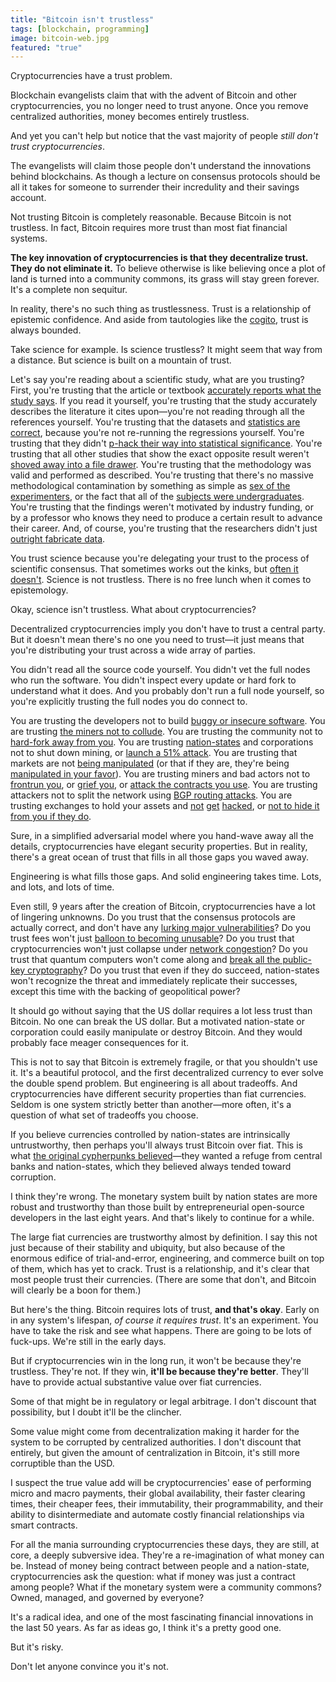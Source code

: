 ```yaml
---
title: "Bitcoin isn't trustless"
tags: [blockchain, programming]
image: bitcoin-web.jpg
featured: "true"
---
```


Cryptocurrencies have a trust problem.

Blockchain evangelists claim that with the advent of Bitcoin and other cryptocurrencies, you no longer need to trust anyone. Once you remove centralized authorities, money becomes entirely trustless.

And yet you can't help but notice that the vast majority of people *still don't trust cryptocurrencies*.

The evangelists will claim those people don't understand the innovations behind blockchains. As though a lecture on consensus protocols should be all it takes for someone to surrender their incredulity and their savings account.

Not trusting Bitcoin is completely reasonable. Because Bitcoin is not trustless. In fact, Bitcoin requires more trust than most fiat financial systems.

**The key innovation of cryptocurrencies is that they decentralize trust. They do not eliminate it.** To believe otherwise is like believing once a plot of land is turned into a community commons, its grass will stay green forever. It's a complete non sequitur.

In reality, there's no such thing as trustlessness. Trust is a relationship of epistemic confidence. And aside from tautologies like the [cogito](https://en.wikipedia.org/wiki/Cogito_ergo_sum), trust is always bounded.

Take science for example. Is science trustless? It might seem that way from a distance. But science is built on a mountain of trust.

Let's say you're reading about a scientific study, what are you trusting? First, you're trusting that the article or textbook [accurately reports what the study says](http://journals.plos.org/plosmedicine/article?id=10.1371/journal.pmed.1001308). If you read it yourself, you're trusting that the study accurately describes the literature it cites upon—you're not reading through all the references yourself. You're trusting that the datasets and [statistics are correct](https://www.nature.com/articles/nn.2886), because you're not re-running the regressions yourself. You're trusting that they didn't [p-hack their way into statistical significance](https://en.wikipedia.org/wiki/Data_dredging). You're trusting that all other studies that show the exact opposite result weren't [shoved away into a file drawer](https://en.wikipedia.org/wiki/Publication_bias). You're trusting that the methodology was valid and performed as described. You're trusting that there's no massive methodological contamination by something as simple as [sex of the experimenters](https://www.nytimes.com/2014/04/29/science/for-lab-rats-a-male-scientist-effect.html), or the fact that all of the [subjects were undergraduates](http://www.jakebowers.org/ITVExperiments/Sears%201986.pdf). You're trusting that the findings weren't motivated by industry funding, or by a professor who knows they need to produce a certain result to advance their career. And, of course, you're trusting that the researchers didn't just [outright fabricate data](https://www.ncbi.nlm.nih.gov/pmc/articles/PMC2685008/).

You trust science because you're delegating your trust to the process of scientific consensus. That sometimes works out the kinks, but [often it doesn't](http://journals.plos.org/plosmedicine/article?id=10.1371/journal.pmed.0020124). Science is not trustless. There is no free lunch when it comes to epistemology.

Okay, science isn't trustless. What about cryptocurrencies?

Decentralized cryptocurrencies imply you don't have to trust a central party. But it doesn't mean there's no one you need to trust—it just means that you're distributing your trust across a wide array of parties.

You didn't read all the source code yourself. You didn't vet the full nodes who run the software. You didn't inspect every update or hard fork to understand what it does. And you probably don't run a full node yourself, so you're explicitly trusting the full nodes you do connect to.

You are trusting the developers not to build [buggy or insecure software](https://bitcointechtalk.com/segwit2x-bugs-explained-8e0c286124bc). You are trusting [the miners not to collude](https://blog.acolyer.org/2017/12/07/be-selfish-and-avoid-dilemmas-fork-after-withholding-attacks-on-bitcoin/). You are trusting the community not to [hard-fork away from you](https://en.wikipedia.org/wiki/Ethereum_Classic). You are trusting [nation-states](http://fortune.com/2017/09/15/china-shutting-down-beijing-bitcoin-cryptocurrency-exchanges/) and corporations not to shut down mining, or [launch a 51% attack](https://learncryptography.com/cryptocurrency/51-attack). You are trusting that markets are not [being manipulated](https://themerkle.com/who-is-spoofy/) (or that if they are, they're being [manipulated in your favor](https://www.bloomberg.com/news/articles/2017-12-08/the-bitcoin-whales-1-000-people-who-own-40-percent-of-the-market)). You are trusting miners and bad actors not to [frontrun you](https://www.reddit.com/r/ethtrader/comments/6ikbub/evidence_of_f2pool_front_running_transactions/?st=j46ps767&sh=5f201022), or [grief you](http://vitalik.ca/general/2017/07/16/triangle_of_harm.html), or [attack the contracts you use](https://medium.freecodecamp.org/a-hacker-stole-31m-of-ether-how-it-happened-and-what-it-means-for-ethereum-9e5dc29e33ce). You are trusting attackers not to split the network using [BGP routing attacks](http://hackingdistributed.com/2017/05/01/bgp-attacks-on-btc/). You are trusting exchanges to hold your assets and [not](https://www.wired.com/2014/03/bitcoin-exchange/) [get](https://www.coindesk.com/cryptsy-bankruptcy-millions-bitcoin-stolen/) [hacked](https://en.wikipedia.org/wiki/Bitfinex_hack), or [not to hide it from you if they do](https://blockonomi.com/mt-gox-hack#The_Mt_Gox_hack).

Sure, in a simplified adversarial model where you hand-wave away all the details, cryptocurrencies have elegant security properties. But in reality, there's a great ocean of trust that fills in all those gaps you waved away.

Engineering is what fills those gaps. And solid engineering takes time. Lots, and lots, and lots of time.

Even still, 9 years after the creation of Bitcoin, cryptocurrencies have a lot of lingering unknowns. Do you trust that the consensus protocols are actually correct, and don't have any [lurking major vulnerabilities](https://bitcoinmagazine.com/articles/bitcoin-network-shaken-by-blockchain-fork-1363144448/)? Do you trust fees won't just [balloon to becoming unusable](https://blockchain.info/charts/transaction-fees-usd)? Do you trust that cryptocurrencies won't just collapse under [network congestion](https://blockchain.info/unconfirmed-transactions)? Do you trust that quantum computers won't come along and [break all the public-key cryptography](https://medium.com/@hosseeb/this-is-not-entirely-correct-6f9a6304ea34)? Do you trust that even if they do succeed, nation-states won't recognize the threat and immediately replicate their successes, except this time with the backing of geopolitical power?

It should go without saying that the US dollar requires a lot less trust than Bitcoin. No one can break the US dollar. But a motivated nation-state or corporation could easily manipulate or destroy Bitcoin. And they would probably face meager consequences for it.

This is not to say that Bitcoin is extremely fragile, or that you shouldn't use it. It's a beautiful protocol, and the first decentralized currency to ever solve the double spend problem. But engineering is all about tradeoffs. And cryptocurrencies have different security properties than fiat currencies. Seldom is one system strictly better than another—more often, it's a question of what set of tradeoffs you choose.

If you believe currencies controlled by nation-states are intrinsically untrustworthy, then perhaps you'll always trust Bitcoin over fiat. This is what [the original cypherpunks believed](https://www.activism.net/cypherpunk/manifesto.html)—they wanted a refuge from central banks and nation-states, which they believed always tended toward corruption.

I think they're wrong. The monetary system built by nation states are more robust and trustworthy than those built by entrepreneurial open-source developers in the last eight years. And that's likely to continue for a while.

The large fiat currencies are trustworthy almost by definition. I say this not just because of their stability and ubiquity, but also because of the enormous edifice of trial-and-error, engineering, and commerce built on top of them, which has yet to crack. Trust is a relationship, and it's clear that most people trust their currencies. (There are some that don't, and Bitcoin will clearly be a boon for them.)

But here's the thing. Bitcoin requires lots of trust, **and that's okay**. Early on in any system's lifespan, *of course it requires trust*. It's an experiment. You have to take the risk and see what happens. There are going to be lots of fuck-ups. We're still in the early days.

But if cryptocurrencies win in the long run, it won't be because they're trustless. They're not. If they win, **it'll be because they're better**. They'll have to provide actual substantive value over fiat currencies.

Some of that might be in regulatory or legal arbitrage. I don't discount that possibility, but I doubt it'll be the clincher.

Some value might come from decentralization making it harder for the system to be corrupted by centralized authorities. I don't discount that entirely, but given the amount of centralization in Bitcoin, it's still more corruptible than the USD.

I suspect the true value add will be cryptocurrencies' ease of performing micro and macro payments, their global availability, their faster clearing times, their cheaper fees, their immutability, their programmability, and their ability to disintermediate and automate costly financial relationships via smart contracts.

For all the mania surrounding cryptocurrencies these days, they are still, at core, a deeply subversive idea. They're a re-imagination of what money can be. Instead of money being contract between people and a nation-state, cryptocurrencies ask the question: what if money was just a contract among people? What if the monetary system were a community commons? Owned, managed, and governed by everyone?

It's a radical idea, and one of the most fascinating financial innovations in the last 50 years. As far as ideas go, I think it's a pretty good one.

But it's risky.

Don't let anyone convince you it's not.
